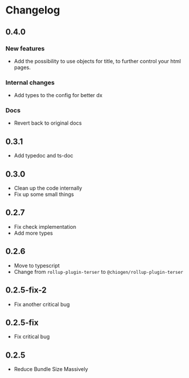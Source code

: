 # Changelog

## 0.4.0

### New features

- Add the possibility to use objects for title, to further control your html pages.

### Internal changes

- Add types to the config for better dx

### Docs

- Revert back to original docs

## 0.3.1

- Add typedoc and ts-doc

## 0.3.0

- Clean up the code internally
- Fix up some small things

## 0.2.7

- Fix check implementation
- Add more types

## 0.2.6

- Move to typescript
- Change from `rollup-plugin-terser` to `@chiogen/rollup-plugin-terser`

## 0.2.5-fix-2

- Fix another critical bug

## 0.2.5-fix

- Fix critical bug

## 0.2.5

- Reduce Bundle Size Massively
  